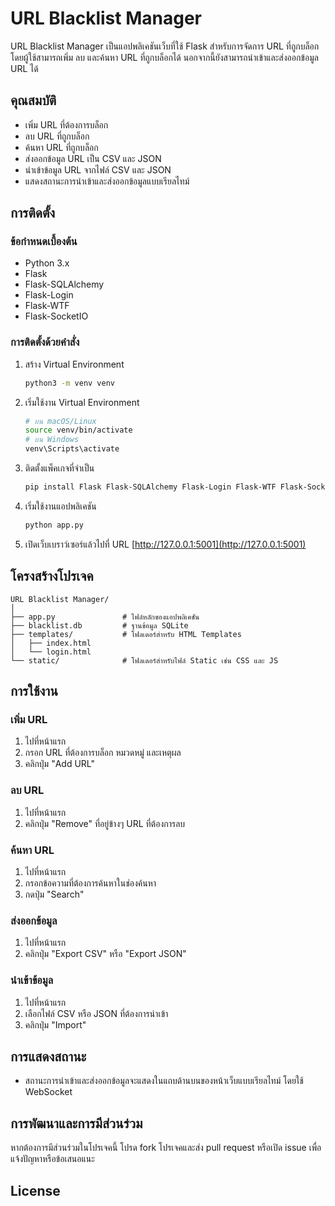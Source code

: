 # URL Blacklist Manager

URL Blacklist Manager เป็นแอปพลิเคชันเว็บที่ใช้ Flask สำหรับการจัดการ URL ที่ถูกบล็อก โดยผู้ใช้สามารถเพิ่ม ลบ และค้นหา URL ที่ถูกบล็อกได้ นอกจากนี้ยังสามารถนำเข้าและส่งออกข้อมูล URL ได้

## คุณสมบัติ

- เพิ่ม URL ที่ต้องการบล็อก
- ลบ URL ที่ถูกบล็อก
- ค้นหา URL ที่ถูกบล็อก
- ส่งออกข้อมูล URL เป็น CSV และ JSON
- นำเข้าข้อมูล URL จากไฟล์ CSV และ JSON
- แสดงสถานะการนำเข้าและส่งออกข้อมูลแบบเรียลไทม์

## การติดตั้ง

### ข้อกำหนดเบื้องต้น

- Python 3.x
- Flask
- Flask-SQLAlchemy
- Flask-Login
- Flask-WTF
- Flask-SocketIO

### การติดตั้งด้วยคำสั่ง

1. สร้าง Virtual Environment
    ```bash
    python3 -m venv venv
    ```

2. เริ่มใช้งาน Virtual Environment
    ```bash
    # บน macOS/Linux
    source venv/bin/activate
    # บน Windows
    venv\Scripts\activate
    ```

3. ติดตั้งแพ็คเกจที่จำเป็น
    ```bash
    pip install Flask Flask-SQLAlchemy Flask-Login Flask-WTF Flask-SocketIO
    ```

4. เริ่มใช้งานแอปพลิเคชัน
    ```bash
    python app.py
    ```

5. เปิดเว็บเบราว์เซอร์แล้วไปที่ URL [http://127.0.0.1:5001](http://127.0.0.1:5001)

## โครงสร้างโปรเจค

```
URL Blacklist Manager/
│
├── app.py               # ไฟล์หลักของแอปพลิเคชัน
├── blacklist.db         # ฐานข้อมูล SQLite
├── templates/           # โฟลเดอร์สำหรับ HTML Templates
│   ├── index.html
│   └── login.html
└── static/              # โฟลเดอร์สำหรับไฟล์ Static เช่น CSS และ JS
```

## การใช้งาน

### เพิ่ม URL

1. ไปที่หน้าแรก
2. กรอก URL ที่ต้องการบล็อก หมวดหมู่ และเหตุผล
3. คลิกปุ่ม "Add URL"

### ลบ URL

1. ไปที่หน้าแรก
2. คลิกปุ่ม "Remove" ที่อยู่ข้างๆ URL ที่ต้องการลบ

### ค้นหา URL

1. ไปที่หน้าแรก
2. กรอกข้อความที่ต้องการค้นหาในช่องค้นหา
3. กดปุ่ม "Search"

### ส่งออกข้อมูล

1. ไปที่หน้าแรก
2. คลิกปุ่ม "Export CSV" หรือ "Export JSON"

### นำเข้าข้อมูล

1. ไปที่หน้าแรก
2. เลือกไฟล์ CSV หรือ JSON ที่ต้องการนำเข้า
3. คลิกปุ่ม "Import"

## การแสดงสถานะ

- สถานะการนำเข้าและส่งออกข้อมูลจะแสดงในแถบด้านบนของหน้าเว็บแบบเรียลไทม์ โดยใช้ WebSocket

## การพัฒนาและการมีส่วนร่วม

หากต้องการมีส่วนร่วมในโปรเจคนี้ โปรด fork โปรเจคและส่ง pull request หรือเปิด issue เพื่อแจ้งปัญหาหรือข้อเสนอแนะ

## License

